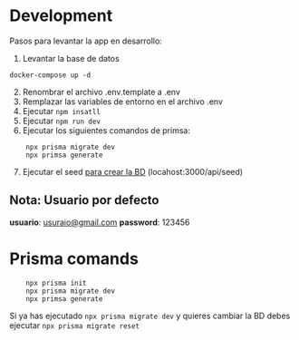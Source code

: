 # Development
Pasos para levantar la app en desarrollo:

1. Levantar la base de datos

```
docker-compose up -d
```

2. Renombrar el archivo .env.template a .env
3. Remplazar las variables de entorno en el archivo .env
4. Ejecutar ```npm insatll```
5. Ejecutar ```npm run dev```
6. Ejecutar los siguientes comandos de primsa:
```
    npx prisma migrate dev
    npx primsa generate
```
7. Ejecutar el seed [para crear la BD](localhost:3000/api/seed) (locahost:3000/api/seed)

## Nota: Usuario por defecto
__usuario__: usuraio@gmail.com
__password__: 123456

# Prisma comands

```
    npx prisma init
    npx prisma migrate dev
    npx primsa generate
```

Si ya has ejecutado `npx prisma migrate dev` y quieres cambiar la BD debes ejecutar `npx prisma migrate reset`
